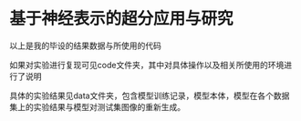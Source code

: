 # 基于神经表示的超分应用与研究
以上是我的毕设的结果数据与所使用的代码

如果对实验进行复现可见code文件夹，其中对具体操作以及相关所使用的环境进行了说明

具体的实验结果见data文件夹，包含模型训练记录，模型本体，模型在各个数据集上的实验结果与模型对测试集图像的重新生成。
